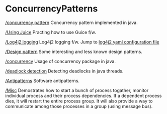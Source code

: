 # ConcurrencyPatterns

[/concurrency pattern](https://github.com/Sunhick/concurrency-patterns/tree/master/patterns/src/main/java/com) Concurrency pattern implemented in java.

[/Using Juice](https://github.com/Sunhick/concurrency-patterns/tree/master/TestGuice/src/main/java/com/test) Practing how to use Guice f/w.

[/Log4j2 logging](https://github.com/Sunhick/concurrency-patterns/blob/master/Log4j2Logging/) Log4j2 logging f/w. Jump to [log4j2 yaml configuration file](https://github.com/Sunhick/concurrency-patterns/blob/master/Log4j2Logging/src/main/resources/log4j2.yaml)

[/Design pattern](https://github.com/Sunhick/concurrency-patterns/tree/master/patterns/src/main/design/com/pattern) Some interesting and less known design patterns.

[/concurrency](https://github.com/Sunhick/concurrency-patterns/tree/master/patterns/src/main/concurrent/com/concurrent) Usage of concurrency package in java.

[/deadlock detection](https://github.com/Sunhick/concurrency-patterns/tree/master/patterns/src/main/deadlock/com/deadlocks) Detecting deadlocks in java threads.

[/Antipatterns](https://github.com/Sunhick/concurrency-patterns/tree/master/patterns/src/main/antipatterns/com) Software antipatterns.

[/Misc](https://github.com/Sunhick/concurrency-patterns/tree/master/ComStarter/src/main/java/com) Demostrates how to start a bunch of process togather, monitor individual process and their process dependencies. If a dependent process dies, it will restart the entire process group. It will also provide a way to communicate among those processes in a group (using message bus).
